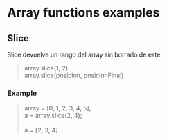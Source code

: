 # Array functions examples
## Slice
Slice devuelve un rango del array sin borrarlo de este.
> array.slice(1, 2) <br/>
> array.slice(posicion, posicionFinal) <br/>

### Example
> array = [0, 1, 2, 3, 4, 5]; <br/>
> a = array.slice(2, 4); <br/>
>  <br/>
> a = [2, 3, 4] <br/>